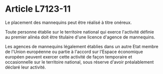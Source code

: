 # Article L7123-11

Le placement des mannequins peut être réalisé à titre onéreux.


  


Toute personne établie sur le territoire national qui exerce l'activité définie au premier alinéa doit être titulaire d'une licence d'agence de mannequins.


  


Les agences de mannequins légalement établies dans un autre Etat membre de l'Union européenne ou partie à l'accord sur l'Espace économique européen peuvent exercer cette activité de façon temporaire et occasionnelle sur le territoire national, sous réserve d'avoir préalablement déclaré leur activité.